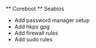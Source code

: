 ** Coreboot
** Seabios
* Add password manager setup
* Add hkps gpg
* Add firewall rules
* Add sudo rules
